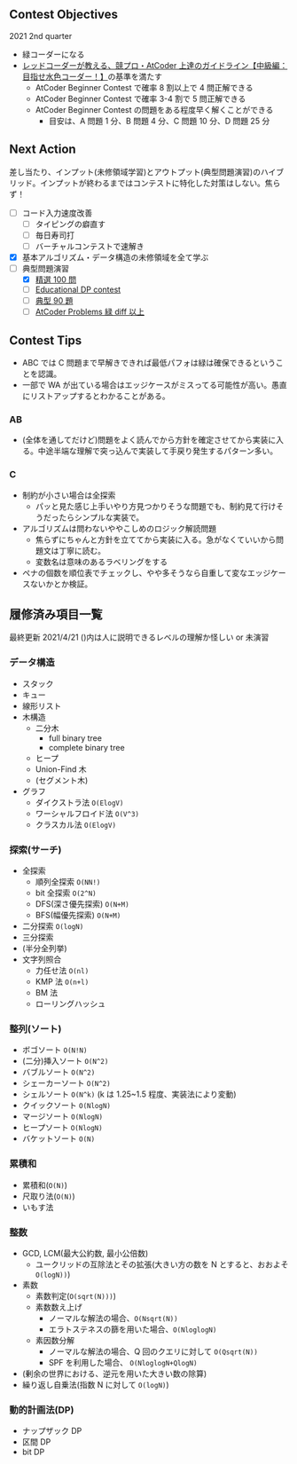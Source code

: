 ## Contest Objectives

2021 2nd quarter

- 緑コーダーになる
- [レッドコーダーが教える、競プロ・AtCoder 上達のガイドライン【中級編：目指せ水色コーダー！】](https://qiita.com/e869120/items/eb50fdaece12be418faa#2-1-%E6%B0%B4%E8%89%B2%E3%82%B3%E3%83%BC%E3%83%80%E3%83%BC%E3%81%A7%E8%A6%81%E6%B1%82%E3%81%95%E3%82%8C%E3%82%8B-4-%E3%81%A4%E3%81%AE%E3%81%93%E3%81%A8)の基準を満たす
  - AtCoder Beginner Contest で確率 8 割以上で 4 問正解できる
  - AtCoder Beginner Contest で確率 3-4 割で 5 問正解できる
  - AtCoder Beginner Contest の問題をある程度早く解くことができる
    - 目安は、A 問題 1 分、B 問題 4 分、C 問題 10 分、D 問題 25 分

## Next Action

差し当たり、インプット(未修領域学習)とアウトプット(典型問題演習)のハイブリッド。インプットが終わるまではコンテストに特化した対策はしない。焦らず！

- [ ] コード入力速度改善
  - [ ] タイピングの癖直す
  - [ ] 毎日寿司打
  - [ ] バーチャルコンテストで速解き
- [x] 基本アルゴリズム・データ構造の未修領域を全て学ぶ
- [ ] 典型問題演習
  - [x] [精選 100 問](https://qiita.com/e869120/items/eb50fdaece12be418faa#2-3-%E5%88%86%E9%87%8E%E5%88%A5%E5%88%9D%E4%B8%AD%E7%B4%9A%E8%80%85%E3%81%8C%E8%A7%A3%E3%81%8F%E3%81%B9%E3%81%8D%E9%81%8E%E5%8E%BB%E5%95%8F%E7%B2%BE%E9%81%B8-100-%E5%95%8F)
  - [ ] [Educational DP contest](https://qiita.com/drken/items/03c7db44ccd27820ea0d)
  - [ ] [典型 90 題](https://github.com/E869120/kyopro_educational_90)
  - [ ] [AtCoder Problems 緑 diff 以上](https://kenkoooo.com/atcoder/#/table/bokusunny)

## Contest Tips

- ABC では C 問題まで早解きできれば最低パフォは緑は確保できるということを認識。
- 一部で WA が出ている場合はエッジケースがミスってる可能性が高い。愚直にリストアップするとわかることがある。

### AB

- (全体を通してだけど)問題をよく読んでから方針を確定させてから実装に入る。中途半端な理解で突っ込んで実装して手戻り発生するパターン多い。

### C

- 制約が小さい場合は全探索
  - パッと見た感じ上手いやり方見つかりそうな問題でも、制約見て行けそうだったらシンプルな実装で。
- アルゴリズムは問わないややこしめのロジック解読問題
  - 焦らずにちゃんと方針を立ててから実装に入る。急がなくていいから問題文は丁寧に読む。
  - 変数名は意味のあるラベリングをする
- ペナの個数を順位表でチェックし、やや多そうなら自重して変なエッジケースないかとか検証。

## 履修済み項目一覧

最終更新 2021/4/21
()内は人に説明できるレベルの理解か怪しい or 未演習

### データ構造

- スタック
- キュー
- 線形リスト
- 木構造
  - 二分木
    - full binary tree
    - complete binary tree
  - ヒープ
  - Union-Find 木
  - (セグメント木)
  <!-- - Binary indexed tree -->
- グラフ
  - ダイクストラ法 `O(ElogV)`
  - ワーシャルフロイド法 `O(V^3)`
  - クラスカル法 `O(ElogV)`

### 探索(サーチ)

- 全探索
  - 順列全探索 `O(NN!)`
  - bit 全探索 `O(2^N)`
  - DFS(深さ優先探索) `O(N+M)`
  - BFS(幅優先探索) `O(N+M)`
- 二分探索 `O(logN)`
- 三分探索
- (半分全列挙)
- 文字列照合
  - 力任せ法 `O(nl)`
  - KMP 法 `O(n+l)`
  - BM 法
  - ローリングハッシュ

### 整列(ソート)

- ボゴソート `O(N!N)`
- (二分)挿入ソート `O(N^2)`
- バブルソート `O(N^2)`
- シェーカーソート `O(N^2)`
- シェルソート `O(N^k)` (k は 1.25~1.5 程度、実装法により変動)
- クイックソート `O(NlogN)`
- マージソート `O(NlogN)`
- ヒープソート `O(NlogN)`
- バケットソート `O(N)`

### 累積和

- 累積和(`O(N)`)
- 尺取り法(`O(N)`)
- いもす法

### 整数

- GCD, LCM(最大公約数, 最小公倍数)
  - ユークリッドの互除法とその拡張(大きい方の数を N とすると、おおよそ `O(logN))`)
- 素数
  - 素数判定(`O(sqrt(N)))`)
  - 素数数え上げ
    - ノーマルな解法の場合、`O(Nsqrt(N))`
    - エラトステネスの篩を用いた場合、`O(NloglogN)`
  - 素因数分解
    - ノーマルな解法の場合、Q 回のクエリに対して `O(Qsqrt(N))`
    - SPF を利用した場合、 `O(NloglogN+QlogN)`
- (剰余の世界における、逆元を用いた大きい数の除算)
- 繰り返し自乗法(指数 N に対して `O(logN)`)

### 動的計画法(DP)

- ナップザック DP
- 区間 DP
- bit DP

<!-- ### その他 -->
<!-- - 座標圧縮 -->
